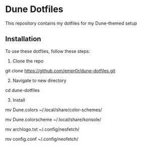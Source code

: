 # Dune Dotfiles

This repository contains my dotfiles for my Dune-themed setup


## Installation

To use these dotfiles, follow these steps:

1. Clone the repo

git clone https://github.com/empr0r/dune-dotfiles.git


2. Navigate to new directory

cd dune-dotfiles


3. Install

mv Dune.colors ~/.local/share/color-schemes/

mv Dune.colorscheme ~/.local/share/konsole/

mv archlogo.txt ~/.config/neofetch/

mv config.conf ~/.config/neofetch/
